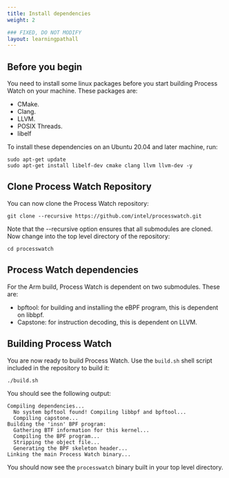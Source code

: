 ```yaml
---
title: Install dependencies
weight: 2

### FIXED, DO NOT MODIFY
layout: learningpathall
---
```


## Before you begin

You need to install some linux packages before you start building Process Watch on your machine. These packages are:
  * CMake.
  * Clang.
  * LLVM.
  * POSIX Threads.
  * libelf

To install these dependencies on an Ubuntu 20.04 and later machine, run:
```console
sudo apt-get update
sudo apt-get install libelf-dev cmake clang llvm llvm-dev -y
```

## Clone Process Watch Repository
You can now clone the Process Watch repository:
```console
git clone --recursive https://github.com/intel/processwatch.git
```

Note that the --recursive option ensures that all submodules are cloned. Now change into the top level directory of the repository:
```console
cd processwatch
```
## Process Watch dependencies
For the Arm build, Process Watch is dependent on two submodules. These are:
* bpftool: for building and installing the eBPF program, this is dependent on libbpf.
* Capstone: for instruction decoding, this is dependent on LLVM.

## Building Process Watch
You are now ready to build Process Watch. Use the `build.sh` shell script included in the repository to build it:
```console
./build.sh 
```

You should see the following output:

```output
Compiling dependencies...
  No system bpftool found! Compiling libbpf and bpftool...
  Compiling capstone...
Building the 'insn' BPF program:
  Gathering BTF information for this kernel...
  Compiling the BPF program...
  Stripping the object file...
  Generating the BPF skeleton header...
Linking the main Process Watch binary...
```

You should now see the `processwatch` binary built in your top level directory.
